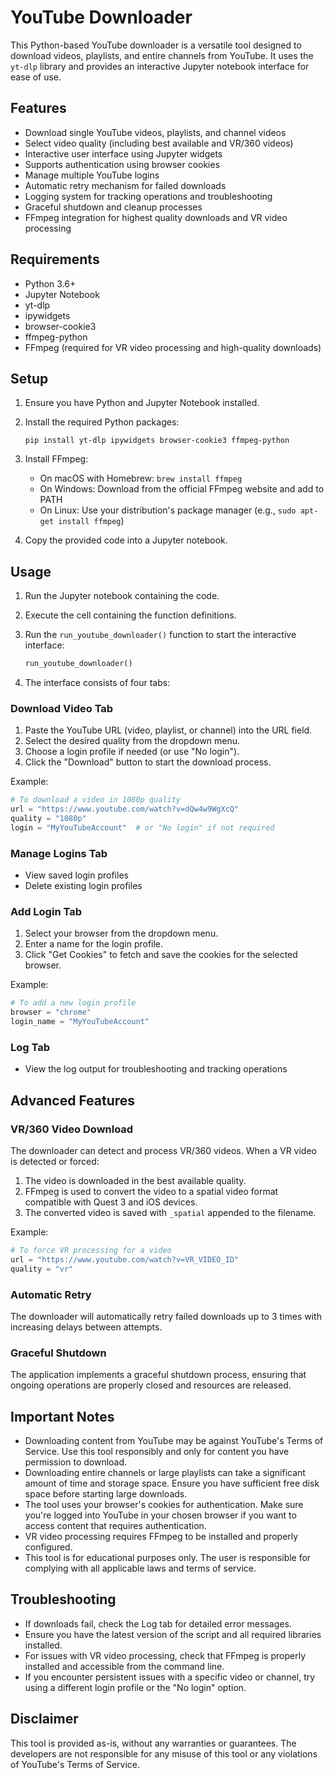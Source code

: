 # YouTube Downloader

This Python-based YouTube downloader is a versatile tool designed to download videos, playlists, and entire channels from YouTube. It uses the `yt-dlp` library and provides an interactive Jupyter notebook interface for ease of use.

## Features

- Download single YouTube videos, playlists, and channel videos
- Select video quality (including best available and VR/360 videos)
- Interactive user interface using Jupyter widgets
- Supports authentication using browser cookies
- Manage multiple YouTube logins
- Automatic retry mechanism for failed downloads
- Logging system for tracking operations and troubleshooting
- Graceful shutdown and cleanup processes
- FFmpeg integration for highest quality downloads and VR video processing

## Requirements

- Python 3.6+
- Jupyter Notebook
- yt-dlp
- ipywidgets
- browser-cookie3
- ffmpeg-python
- FFmpeg (required for VR video processing and high-quality downloads)

## Setup

1. Ensure you have Python and Jupyter Notebook installed.

2. Install the required Python packages:
   ```
   pip install yt-dlp ipywidgets browser-cookie3 ffmpeg-python
   ```

3. Install FFmpeg:
   - On macOS with Homebrew: `brew install ffmpeg`
   - On Windows: Download from the official FFmpeg website and add to PATH
   - On Linux: Use your distribution's package manager (e.g., `sudo apt-get install ffmpeg`)

4. Copy the provided code into a Jupyter notebook.

## Usage

1. Run the Jupyter notebook containing the code.

2. Execute the cell containing the function definitions.

3. Run the `run_youtube_downloader()` function to start the interactive interface:
   ```python
   run_youtube_downloader()
   ```

4. The interface consists of four tabs:

### Download Video Tab

1. Paste the YouTube URL (video, playlist, or channel) into the URL field.
2. Select the desired quality from the dropdown menu.
3. Choose a login profile if needed (or use "No login").
4. Click the "Download" button to start the download process.

Example:
```python
# To download a video in 1080p quality
url = "https://www.youtube.com/watch?v=dQw4w9WgXcQ"
quality = "1080p"
login = "MyYouTubeAccount"  # or "No login" if not required
```

### Manage Logins Tab

- View saved login profiles
- Delete existing login profiles

### Add Login Tab

1. Select your browser from the dropdown menu.
2. Enter a name for the login profile.
3. Click "Get Cookies" to fetch and save the cookies for the selected browser.

Example:
```python
# To add a new login profile
browser = "chrome"
login_name = "MyYouTubeAccount"
```

### Log Tab

- View the log output for troubleshooting and tracking operations

## Advanced Features

### VR/360 Video Download

The downloader can detect and process VR/360 videos. When a VR video is detected or forced:

1. The video is downloaded in the best available quality.
2. FFmpeg is used to convert the video to a spatial video format compatible with Quest 3 and iOS devices.
3. The converted video is saved with `_spatial` appended to the filename.

Example:
```python
# To force VR processing for a video
url = "https://www.youtube.com/watch?v=VR_VIDEO_ID"
quality = "vr"
```

### Automatic Retry

The downloader will automatically retry failed downloads up to 3 times with increasing delays between attempts.

### Graceful Shutdown

The application implements a graceful shutdown process, ensuring that ongoing operations are properly closed and resources are released.

## Important Notes

- Downloading content from YouTube may be against YouTube's Terms of Service. Use this tool responsibly and only for content you have permission to download.
- Downloading entire channels or large playlists can take a significant amount of time and storage space. Ensure you have sufficient free disk space before starting large downloads.
- The tool uses your browser's cookies for authentication. Make sure you're logged into YouTube in your chosen browser if you want to access content that requires authentication.
- VR video processing requires FFmpeg to be installed and properly configured.
- This tool is for educational purposes only. The user is responsible for complying with all applicable laws and terms of service.

## Troubleshooting

- If downloads fail, check the Log tab for detailed error messages.
- Ensure you have the latest version of the script and all required libraries installed.
- For issues with VR video processing, check that FFmpeg is properly installed and accessible from the command line.
- If you encounter persistent issues with a specific video or channel, try using a different login profile or the "No login" option.

## Disclaimer

This tool is provided as-is, without any warranties or guarantees. The developers are not responsible for any misuse of this tool or any violations of YouTube's Terms of Service.